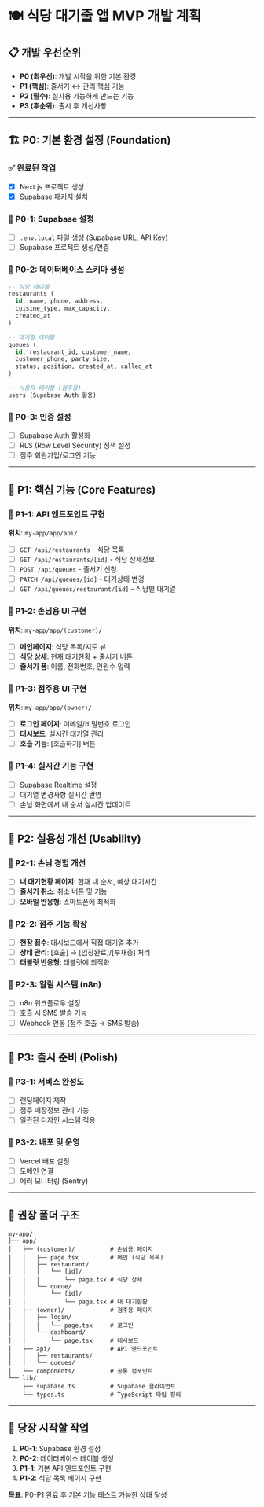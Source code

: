 # 🍽️ 식당 대기줄 앱 MVP 개발 계획

## 📋 개발 우선순위

- **P0 (최우선)**: 개발 시작을 위한 기본 환경
- **P1 (핵심)**: 줄서기 ↔ 관리 핵심 기능
- **P2 (필수)**: 실사용 가능하게 만드는 기능
- **P3 (후순위)**: 출시 후 개선사항

---

## 🏗️ P0: 기본 환경 설정 (Foundation)

### ✅ 완료된 작업
- [x] Next.js 프로젝트 생성
- [x] Supabase 패키지 설치

### 🔲 P0-1: Supabase 설정
- [ ] `.env.local` 파일 생성 (Supabase URL, API Key)
- [ ] Supabase 프로젝트 생성/연결

### 🔲 P0-2: 데이터베이스 스키마 생성
```sql
-- 식당 테이블
restaurants (
  id, name, phone, address,
  cuisine_type, max_capacity,
  created_at
)

-- 대기열 테이블
queues (
  id, restaurant_id, customer_name,
  customer_phone, party_size,
  status, position, created_at, called_at
)

-- 사용자 테이블 (점주용)
users (Supabase Auth 활용)
```

### 🔲 P0-3: 인증 설정
- [ ] Supabase Auth 활성화
- [ ] RLS (Row Level Security) 정책 설정
- [ ] 점주 회원가입/로그인 기능

---

## 🎯 P1: 핵심 기능 (Core Features)

### 🔲 P1-1: API 엔드포인트 구현
**위치**: `my-app/app/api/`
- [ ] `GET /api/restaurants` - 식당 목록
- [ ] `GET /api/restaurants/[id]` - 식당 상세정보
- [ ] `POST /api/queues` - 줄서기 신청
- [ ] `PATCH /api/queues/[id]` - 대기상태 변경
- [ ] `GET /api/queues/restaurant/[id]` - 식당별 대기열

### 🔲 P1-2: 손님용 UI 구현
**위치**: `my-app/app/(customer)/`
- [ ] **메인페이지**: 식당 목록/지도 뷰
- [ ] **식당 상세**: 현재 대기현황 + 줄서기 버튼
- [ ] **줄서기 폼**: 이름, 전화번호, 인원수 입력

### 🔲 P1-3: 점주용 UI 구현
**위치**: `my-app/app/(owner)/`
- [ ] **로그인 페이지**: 이메일/비밀번호 로그인
- [ ] **대시보드**: 실시간 대기열 관리
- [ ] **호출 기능**: [호출하기] 버튼

### 🔲 P1-4: 실시간 기능 구현
- [ ] Supabase Realtime 설정
- [ ] 대기열 변경사항 실시간 반영
- [ ] 손님 화면에서 내 순서 실시간 업데이트

---

## 🔧 P2: 실용성 개선 (Usability)

### 🔲 P2-1: 손님 경험 개선
- [ ] **내 대기현황 페이지**: 현재 내 순서, 예상 대기시간
- [ ] **줄서기 취소**: 취소 버튼 및 기능
- [ ] **모바일 반응형**: 스마트폰에 최적화

### 🔲 P2-2: 점주 기능 확장
- [ ] **현장 접수**: 대시보드에서 직접 대기열 추가
- [ ] **상태 관리**: [호출] → [입장완료]/[부재중] 처리
- [ ] **태블릿 반응형**: 태블릿에 최적화

### 🔲 P2-3: 알림 시스템 (n8n)
- [ ] n8n 워크플로우 설정
- [ ] 호출 시 SMS 발송 기능
- [ ] Webhook 연동 (점주 호출 → SMS 발송)

---

## 🚀 P3: 출시 준비 (Polish)

### 🔲 P3-1: 서비스 완성도
- [ ] 랜딩페이지 제작
- [ ] 점주 매장정보 관리 기능
- [ ] 일관된 디자인 시스템 적용

### 🔲 P3-2: 배포 및 운영
- [ ] Vercel 배포 설정
- [ ] 도메인 연결
- [ ] 에러 모니터링 (Sentry)

---

## 📁 권장 폴더 구조

```
my-app/
├── app/
│   ├── (customer)/          # 손님용 페이지
│   │   ├── page.tsx         # 메인 (식당 목록)
│   │   ├── restaurant/
│   │   │   └── [id]/
│   │   │       └── page.tsx # 식당 상세
│   │   └── queue/
│   │       └── [id]/
│   │           └── page.tsx # 내 대기현황
│   ├── (owner)/             # 점주용 페이지
│   │   ├── login/
│   │   │   └── page.tsx     # 로그인
│   │   └── dashboard/
│   │       └── page.tsx     # 대시보드
│   ├── api/                 # API 엔드포인트
│   │   ├── restaurants/
│   │   └── queues/
│   └── components/          # 공통 컴포넌트
└── lib/
    ├── supabase.ts          # Supabase 클라이언트
    └── types.ts             # TypeScript 타입 정의
```

---

## 🎯 당장 시작할 작업

1. **P0-1**: Supabase 환경 설정
2. **P0-2**: 데이터베이스 테이블 생성
3. **P1-1**: 기본 API 엔드포인트 구현
4. **P1-2**: 식당 목록 페이지 구현

**목표**: P0-P1 완료 후 기본 기능 테스트 가능한 상태 달성